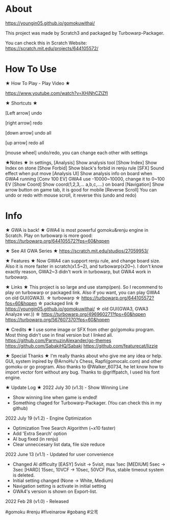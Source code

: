 # About
https://youngin05.github.io/gomokuwithai/

This project was made by Scratch3 and packaged by Turbowarp-Packager.

You can check this in Scratch Website: https://scratch.mit.edu/projects/644105572/

# How To Use

★ How To Play - Play Video ★

https://www.youtube.com/watch?v=XHjNhCZIZfI

★ Shortcuts ★

[Left arrow] undo

[right arrow] redo

[down arrow] undo all

[up arrow] redo all

[mouse wheel] undo/redo, you can change each other with settings

★Notes ★
In settings,
[Analysis] Show analysis tool
[Show Index] Show Index on stone
[Show Forbid] Show black's forbid in renju rule
[SFX] Sound effect when put move
[Analysis UI] Show analysis info on board when GWA4 running
[Conv 100 EV] GWA4 use -10000~10000, change it to 0~100 EV
[Show Coord] Show coord(1,2,3,... a,b,c,....) on board
[Navigation] Show arrow button on game tab, it is good for mobile
[Reverse Scroll] You can undo or redo with mouse scroll, it reverse this (undo and redo)

# Info

★ GWA is back! ★
GWA4 is most powerful gomoku&renju engine in Scratch. Play on turbowarp is more good:
https://turbowarp.org/644105572?fps=60&hqpen

★ See All GWA Series ★
https://scratch.mit.edu/studios/27059953/

★ Features ★
Now GWA4 can support renju rule, and change board size. Also it is more faster in scratch(x1.5~2), and turbowarp(x20~). I don't know exactly reason, GWA2~3 didn't work in turbowarp, but GWA4 work in turbowarp.

★ Links ★
This project is so large and use stamp(pen). So I recommend to play on turbowarp or packaged link. Also if you want, you can play GWA4 on old GUI(GWA3).
☆ turbowarp ☆
https://turbowarp.org/644105572?fps=60&hqpen
☆ packaged link ☆
https://youngin05.github.io/gomokuwithai/
☆ old GUI(GWA3, GWA3 Analyze ver.)) ☆
https://turbowarp.org/496960271?fps=60&hqpen
https://turbowarp.org/567607370?fps=60&hqpen

★ Credits ★
I use some image or SFX from other go/gomoku program. Most thing didn't use in final version but I linked all.
https://github.com/ParmuzinAlexander/go-themes
https://github.com/SabakiHQ/Sabaki
https://github.com/featurecat/lizzie

★ Special Thanks ★
I'm really thanks about who give me any idea or help. GUI, system inpired by @ArnoHu's Chess, Rapfi(gomocalc.com) and other gomoku or go program. Also thanks to @Walker_60734, he let know how to import vector font without any bug. Thanks to @griffpatch, I used his font engine.

★ Update Log ★
2022 July 30 (v1.3) - Show Winning Line
- Show winning line when game is ended!
- Something chaged for Turbowarp-Packager. (You can check this in my github)

2022 July 19 (v1.2) - Engine Optimization
- Optimization Tree Search Algorithm (~x10 faster)
- Add 'Extra Search' option
- AI bug fixed (in renju)
- Clear unneccesary list data, file size reduce

2022 June 13 (v1.1) - Updated for user convenience
- Changed AI difficulty
[EASY] 5visit → 5visit, max 1sec
[MEDIUM] 5sec → 3sec
[HARD] 15sec, 10VCF → 10sec, 50VCF
Plus, stable timeout system is deleted.
- Initial setting changed (None → White, Medium)
- Navigation setting is activate in initial setting
- GWA4's version is shown on Export-list.

2022 Feb 28 (v1.0) - Released

#gomoku #renju #fiveinarow #gobang #오목
